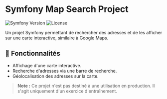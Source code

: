 # Symfony Map Search Project

![Symfony Version](https://img.shields.io/badge/Symfony-6.0+-blue.svg)
![License](https://img.shields.io/badge/license-MIT-green.svg)

Un projet Symfony permettant de rechercher des adresses et de les afficher sur une carte interactive, similaire à Google Maps.

## 🚀 Fonctionnalités

- Affichage d'une carte interactive.
- Recherche d'adresses via une barre de recherche.
- Géolocalisation des adresses sur la carte.

> **Note :** Ce projet n'est pas destiné à une utilisation en production. Il s'agit uniquement d'un exercice d'entraînement.
